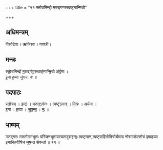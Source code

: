 +++
title = "११ स्तोत्रमिन्द्रो मरुद्गणस्त्वष्टृमान्मित्रो"

+++
## अधिमन्त्रम्
विश्वेदेवाः। ऋजिश्वा। गायत्री।

## मन्त्रः
स्तो॒त्रमिन्द्रो॑ म॒रुद्ग॑ण॒स्त्वष्टृ॑मान्मि॒त्रो अ॑र्य॒मा ।  
इ॒मा ह॒व्या जु॑षन्त नः ॥

## पदपाठः
स्तो॒त्रम् । इन्द्रः॑ । म॒रुत्ऽग॑णः । त्वष्टृ॑ऽमान् । मि॒त्रः । अ॒र्य॒मा ।  
इ॒मा । ह॒व्या । जु॒ष॒न्त॒ । नः॒ ॥

## भाष्यम्
मरुद्गणः मरुतोगणभूताः परिजनभूतायस्यतादृशइन्द्रः त्वष्टृमान् त्वष्टृसहितोमित्रोर्यमाच नोस्माकंस्तोत्रं इमाहव्या इमानिहवींषिच जुषन्त सेवन्तां ॥ ११ ॥